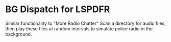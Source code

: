 # BG Dispatch for LSPDFR
Similar functionality to "More Radio Chatter" Scan a directory for audio files, then play these files at random intervals to simulate police radio in the background. 
